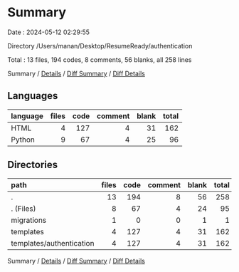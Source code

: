 # Summary

Date : 2024-05-12 02:29:55

Directory /Users/manan/Desktop/ResumeReady/authentication

Total : 13 files,  194 codes, 8 comments, 56 blanks, all 258 lines

Summary / [Details](details.md) / [Diff Summary](diff.md) / [Diff Details](diff-details.md)

## Languages
| language | files | code | comment | blank | total |
| :--- | ---: | ---: | ---: | ---: | ---: |
| HTML | 4 | 127 | 4 | 31 | 162 |
| Python | 9 | 67 | 4 | 25 | 96 |

## Directories
| path | files | code | comment | blank | total |
| :--- | ---: | ---: | ---: | ---: | ---: |
| . | 13 | 194 | 8 | 56 | 258 |
| . (Files) | 8 | 67 | 4 | 24 | 95 |
| migrations | 1 | 0 | 0 | 1 | 1 |
| templates | 4 | 127 | 4 | 31 | 162 |
| templates/authentication | 4 | 127 | 4 | 31 | 162 |

Summary / [Details](details.md) / [Diff Summary](diff.md) / [Diff Details](diff-details.md)